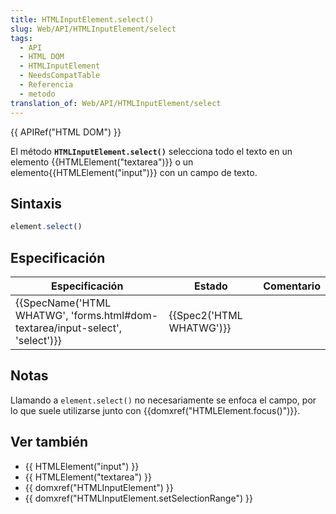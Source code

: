 ```yaml
---
title: HTMLInputElement.select()
slug: Web/API/HTMLInputElement/select
tags:
  - API
  - HTML DOM
  - HTMLInputElement
  - NeedsCompatTable
  - Referencia
  - metodo
translation_of: Web/API/HTMLInputElement/select
---
```

{{ APIRef("HTML DOM") }}

El método **`HTMLInputElement.select()`** selecciona todo el texto en un elemento {{HTMLElement("textarea")}} o un elemento{{HTMLElement("input")}} con un campo de texto.

## Sintaxis

```js
element.select()
```

## Especificación

| Especificación                                                                                           | Estado                           | Comentario |
| -------------------------------------------------------------------------------------------------------- | -------------------------------- | ---------- |
| {{SpecName('HTML WHATWG', 'forms.html#dom-textarea/input-select', 'select')}} | {{Spec2('HTML WHATWG')}} |            |

## Notas

Llamando a `element.select()` no necesariamente se enfoca el campo, por lo que suele utilizarse junto con {{domxref("HTMLElement.focus()")}}.

## Ver también

- {{ HTMLElement("input") }}
- {{ HTMLElement("textarea") }}
- {{ domxref("HTMLInputElement") }}
- {{ domxref("HTMLInputElement.setSelectionRange") }}
